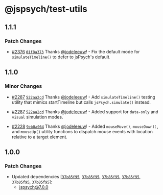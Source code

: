 # @jspsych/test-utils

## 1.1.1

### Patch Changes

- [#2376](https://github.com/jspsych/jsPsych/pull/2376) [`01f8a373`](https://github.com/jspsych/jsPsych/commit/01f8a373799baf871b0f91b64e81cb108323bacd) Thanks [@jodeleeuw](https://github.com/jodeleeuw)! - Fix the default mode for `simulateTimeline()` to defer to jsPsych's default.

## 1.1.0

### Minor Changes

- [#2287](https://github.com/jspsych/jsPsych/pull/2287) [`522aa2cd`](https://github.com/jspsych/jsPsych/commit/522aa2cdbf64886e95b2b50f5442cc360b631339) Thanks [@jodeleeuw](https://github.com/jodeleeuw)! - Add `simulateTimeline()` testing utility that mimics startTimeline but calls `jsPsych.simulate()` instead.

* [#2287](https://github.com/jspsych/jsPsych/pull/2287) [`522aa2cd`](https://github.com/jspsych/jsPsych/commit/522aa2cdbf64886e95b2b50f5442cc360b631339) Thanks [@jodeleeuw](https://github.com/jodeleeuw)! - Added support for `data-only` and `visual` simulation modes.

- [#2228](https://github.com/jspsych/jsPsych/pull/2228) [`9eb0a064`](https://github.com/jspsych/jsPsych/commit/9eb0a0646ecfec18b85eca7ab1f43b08fb9ca785) Thanks [@jodeleeuw](https://github.com/jodeleeuw)! - Added `mouseMove()`, `mouseDown()`, and `mouseUp()` utility functions to dispatch mouse events with location relative to a target element.

## 1.0.0

### Patch Changes

- Updated dependencies [[`37b85f95`](https://github.com/jspsych/jsPsych/commit/37b85f953c803e1cca80d8e5275be948d375e2f2), [`37b85f95`](https://github.com/jspsych/jsPsych/commit/37b85f953c803e1cca80d8e5275be948d375e2f2), [`37b85f95`](https://github.com/jspsych/jsPsych/commit/37b85f953c803e1cca80d8e5275be948d375e2f2), [`37b85f95`](https://github.com/jspsych/jsPsych/commit/37b85f953c803e1cca80d8e5275be948d375e2f2), [`37b85f95`](https://github.com/jspsych/jsPsych/commit/37b85f953c803e1cca80d8e5275be948d375e2f2), [`37b85f95`](https://github.com/jspsych/jsPsych/commit/37b85f953c803e1cca80d8e5275be948d375e2f2)]:
  - jspsych@7.0.0
